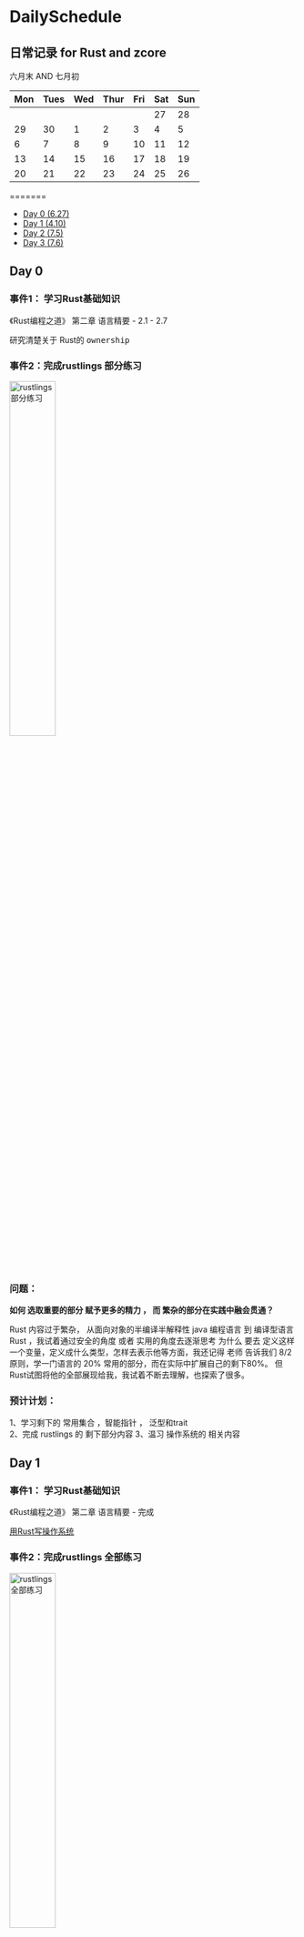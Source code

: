 # DailySchedule
## 日常记录 for Rust and zcore
六月末 AND 七月初

| Mon  | Tues | Wed  | Thur | Fri  | Sat  | Sun  |
| ---- | ---- | ---- | ---- | ---- | ---- | ---- |
|      |      |      |      |      | 27   | 28   |
| 29   | 30   | 1    | 2    | 3    | 4    | 5    |
| 6    | 7    | 8    | 9    | 10   | 11   | 12   |
| 13   | 14   | 15   | 16   | 17   | 18   | 19   |
| 20   | 21   | 22   | 23   | 24   | 25   | 26   |

=======

* [Day 0 (6.27)](#0)  
* [Day 1 (4.10)](#Day001)   
* [Day 2 (7.5)](#Day002)   
* [Day 3 (7.6)](#Day003)   

<span id="0"></span>
## Day 0

### 事件1： 学习Rust基础知识

《Rust编程之道》 第二章 语言精要 - 2.1 - 2.7

研究清楚关于 Rust的 <kbd> ownership</kbd>

### 事件2：完成rustlings 部分练习
<img src="https://github.com/dingiso/DailySchedule/blob/master/img/Day1.png?raw=true" alt="rustlings部分练习" width="40%" height="40%" />

### 问题：

**如何 选取重要的部分 赋予更多的精力 ， 而 繁杂的部分在实践中融会贯通？**

Rust 内容过于繁杂， 从面向对象的半编译半解释性 java 编程语言 到  编译型语言 Rust ，我试着通过安全的角度 或者 实用的角度去逐渐思考 为什么 要去 定义这样一个变量，定义成什么类型，怎样去表示他等方面，我还记得 老师 告诉我们 8/2 原则，学一门语言的 20% 常用的部分，而在实际中扩展自己的剩下80%。 但Rust试图将他的全部展现给我，我试着不断去理解，也探索了很多。

### 预计计划：  

1、学习剩下的 常用集合 ，智能指针 ， 泛型和trait  
2、完成 rustlings 的 剩下部分内容
3、温习 操作系统的 相关内容 

<span id="Day001"></span>

## Day 1

### 事件1： 学习Rust基础知识

《Rust编程之道》 第二章 语言精要 - 完成

[用Rust写操作系统](https://learningos.github.io/rcore_step_by_step_webdoc/#从零开始写-os)

### 事件2：完成rustlings 全部练习

<img src="https://github.com/dingiso/DailySchedule/blob/master/img/Day2.png?raw=true" alt="rustlings全部练习" width="40%" height="40%" />

### 问题：

**rust 教程中有哪些重点和操作系统需要用到的相关，需要学习的比较深入？**

### 预计计划：  

1、精通完善 模块 ，macro_rules! , 
2、利用 rust 完成 中长练习题
3、温习 操作系统的 相关内容、

<span id="Day002"></span>

## Day 2

### 事件1： 学习Rust基础知识

《Rust编程之道》 第三，四，五章  - 粗略看完

 Rust视频教程部分基础部分-看完-巩固复习

[Rust编程视频教程](https://www.bilibili.com/video/BV1xJ411B79h?from=search&seid=11648763424608637522)

### 事件2：对基础知识部分进行总结，形成xmind 文件

<img src="https://github.com/dingiso/DailySchedule/blob/master/img/Rust.png?raw=true" alt="rust总结" width="40%" height="40%" />

### 问题：

Rust 中 的 **Error E5020** 的相关问题

### 预计计划：  

1、细看剩下的章节 
2、利用 rust 完成 中长练习题
3、温习 操作系统的 相关内容

<span id="Day003"></span>

## Day3

### 事件1： 学习Rust基础知识

重点阅读《Rust编程之道》 第三、四、五章，理解类型系统和所有权；第九章，理解错误处理； 第十三章，理解Unsafe Rust）

 Rust视频教程部分基础部分-看完-巩固复习

[Rust编程视频教程](https://www.bilibili.com/video/BV1xJ411B79h?from=search&seid=11648763424608637522)

### 事件2：完成《Rust编程之道》第十章



### 解决问题：

Rust 中 的 全局变量，可变全局变量的声明

### 预计计划：  

1、细看剩下的章节 
2、利用 rust 完成 中长练习题
3、温习 操作系统的 相关内容

<span id="Day004"></span>
## Day4

### 事件1： 练习Rust

完成leetcode 5道练习题

### 事件2：读RISC-V 官方文档



### 解决问题：

Rust 中 linkedlist 等的数据结构

### 预计计划：  

1、进入RISC-v
2、利用 rust 完成 中长练习题
3、温习 操作系统的 相关内容

<span id="Day005"></span>

## Day5

今天有考试 ， 复习了一天 :blonde_woman:

<span id="Day006"></span>
